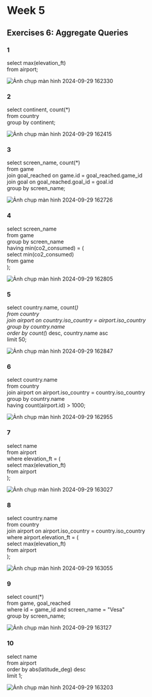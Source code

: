 # Week 5
## Exercises 6: Aggregate Queries
### 1  
select max(elevation_ft)  
from airport;

![Ảnh chụp màn hình 2024-09-29 162330](https://github.com/user-attachments/assets/058766d5-de63-4efc-a48b-78e29f06ade4)

### 2   
select continent, count(*)  
from country  
group by continent;

![Ảnh chụp màn hình 2024-09-29 162415](https://github.com/user-attachments/assets/0a0526cd-f1ed-4e56-930e-4f9acf4bc996)


### 3  
select screen_name, count(*)  
from game  
join goal_reached on game.id = goal_reached.game_id  
join goal on goal_reached.goal_id = goal.id  
group by screen_name;

![Ảnh chụp màn hình 2024-09-29 162726](https://github.com/user-attachments/assets/3b66cd5b-33f7-49ce-b40b-2f2bbf25d53d)

### 4 
select screen_name  
from game  
group by screen_name  
having min(co2_consumed) = (  
    select min(co2_consumed)  
    from game  
);

![Ảnh chụp màn hình 2024-09-29 162805](https://github.com/user-attachments/assets/721ac299-d8c3-483e-9361-7fc4472efe63)

### 5  

select country.name, count(*)  
from country   
join airport on country.iso_country = airport.iso_country  
group by country.name  
order by count(*) desc, country.name asc  
limit 50;

![Ảnh chụp màn hình 2024-09-29 162847](https://github.com/user-attachments/assets/37781dc7-7b60-4a6a-962f-6147e5884cf3)

### 6  

select country.name  
from country  
join airport on airport.iso_country = country.iso_country  
group by country.name  
having count(airport.id) > 1000;  

![Ảnh chụp màn hình 2024-09-29 162955](https://github.com/user-attachments/assets/d84c6f03-eaca-44dc-af5f-4d6b99cb7b6e)

### 7  

select name  
from airport  
where elevation_ft = (  
select max(elevation_ft)  
from airport  
);

![Ảnh chụp màn hình 2024-09-29 163027](https://github.com/user-attachments/assets/8a391da0-efe5-4250-b4cf-2eea9b7f3eab)

### 8  

select country.name  
from country  
join airport on airport.iso_country = country.iso_country  
where airport.elevation_ft = (  
select max(elevation_ft)  
from airport  
);

![Ảnh chụp màn hình 2024-09-29 163055](https://github.com/user-attachments/assets/839cb0ab-faec-4f21-9923-61279766290a)


### 9 

select count(*)  
from game, goal_reached  
where id = game_id and screen_name = "Vesa"  
group by screen_name;  

![Ảnh chụp màn hình 2024-09-29 163127](https://github.com/user-attachments/assets/49967887-e884-4410-8f32-70644940aceb)

### 10  

select name  
from airport  
order by abs(latitude_deg) desc  
limit 1;

![Ảnh chụp màn hình 2024-09-29 163203](https://github.com/user-attachments/assets/d3a029de-0b97-4918-8345-9f6cee162edb)
